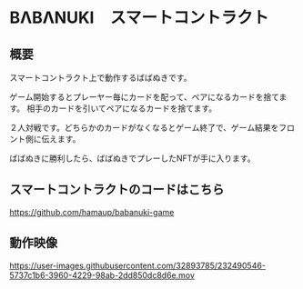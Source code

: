 # BΛBΛNUKI　スマートコントラクト

## 概要

スマートコントラクト上で動作するばばぬきです。

ゲーム開始するとプレーヤー毎にカードを配って、ペアになるカードを捨てます。
相手のカードを引いてペアになるカードを捨てます。

２人対戦です。どちらかのカードがなくなるとゲーム終了で、ゲーム結果をフロント側に伝えます。

ばばぬきに勝利したら、ばばぬきでプレーしたNFTが手に入ります。


## スマートコントラクトのコードはこちら

https://github.com/hamaup/babanuki-game

## 動作映像

https://user-images.githubusercontent.com/32893785/232490546-5737c1b6-3960-4229-98ab-2dd850dc8d6e.mov


